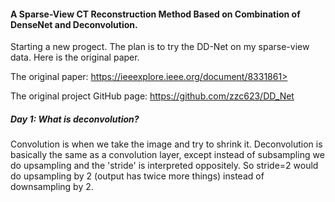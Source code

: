 #### A Sparse-View CT Reconstruction Method Based on Combination of DenseNet and Deconvolution.

Starting a new progect. The plan is to try the DD-Net on my sparse-view data. Here is the original paper.

The original paper: https://ieeexplore.ieee.org/document/8331861>

The original project GitHub page: <https://github.com/zzc623/DD_Net>

##### Day 1: What is deconvolution?

Convolution is when we take the image and try to shrink it. Deconvolution is basically the same as a convolution layer, except instead of subsampling we do upsampling and the 'stride' is interpreted oppositely. So stride=2 would do upsampling by 2 (output has twice more things) instead of downsampling by 2.